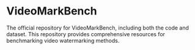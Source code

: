 # VideoMarkBench
The official repository for VideoMarkBench, including both the code and dataset. This repository provides comprehensive resources for benchmarking video watermarking methods.

